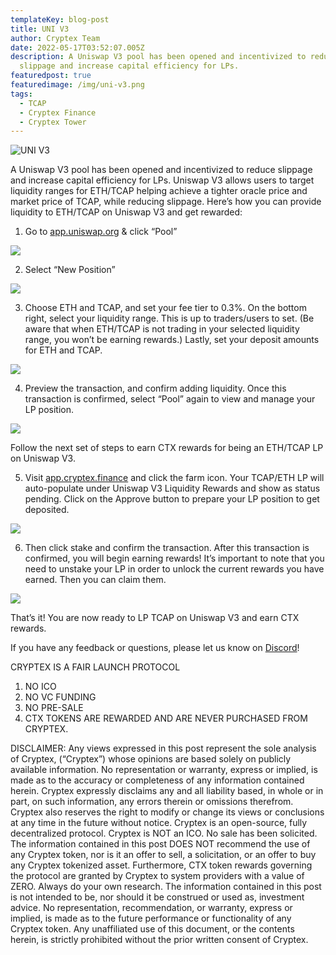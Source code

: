 ```yaml
---
templateKey: blog-post
title: UNI V3
author: Cryptex Team
date: 2022-05-17T03:52:07.005Z
description: A Uniswap V3 pool has been opened and incentivized to reduce
  slippage and increase capital efficiency for LPs.
featuredpost: true
featuredimage: /img/uni-v3.png
tags:
  - TCAP
  - Cryptex Finance
  - Cryptex Tower
---
```

![UNI V3](/img/uni-v3.jfif "UNI V3")

A Uniswap V3 pool has been opened and incentivized to reduce slippage and increase capital efficiency for LPs. Uniswap V3 allows users to target liquidity ranges for ETH/TCAP helping achieve a tighter oracle price and market price of TCAP, while reducing slippage. Here’s how you can provide liquidity to ETH/TCAP on Uniswap V3 and get rewarded:

1. Go to [app.uniswap.org](http://app.uniswap.org) & click “Pool”

![](/img/u1.png)

2. Select “New Position”

![](/img/u2.png)

3. Choose ETH and TCAP, and set your fee tier to 0.3%. On the bottom right, select your liquidity range. This is up to traders/users to set. (Be aware that when ETH/TCAP is not trading in your selected liquidity range, you won’t be earning rewards.) Lastly, set your deposit amounts for ETH and TCAP.

![](/img/u3.png)

4. Preview the transaction, and confirm adding liquidity. Once this transaction is confirmed, select “Pool” again to view and manage your LP position.

![](/img/u4.png)

Follow the next set of steps to earn CTX rewards for being an ETH/TCAP LP on Uniswap V3.

5. Visit [app.cryptex.finance](http://app.cryptex.finance) and click the farm icon. Your TCAP/ETH LP will auto-populate under Uniswap V3 Liquidity Rewards and show as status pending. Click on the Approve button to prepare your LP position to get deposited.

![](/img/u5.png)

6. Then click stake and confirm the transaction. After this transaction is confirmed, you will begin earning rewards! It’s important to note that you need to unstake your LP in order to unlock the current rewards you have earned. Then you can claim them.

![](/img/u6.png)

That’s it! You are now ready to LP TCAP on Uniswap V3 and earn CTX rewards.

If you have any feedback or questions, please let us know on [Discord](discord.gg/cryptex)!

CRYPTEX IS A FAIR LAUNCH PROTOCOL

1. NO ICO
2. NO VC FUNDING
3. NO PRE-SALE
4. CTX TOKENS ARE REWARDED AND ARE NEVER PURCHASED FROM CRYPTEX.

DISCLAIMER: Any views expressed in this post represent the sole analysis of Cryptex, (“Cryptex”) whose opinions are based solely on publicly available information. No representation or warranty, express or implied, is made as to the accuracy or completeness of any information contained herein. Cryptex expressly disclaims any and all liability based, in whole or in part, on such information, any errors therein or omissions therefrom. Cryptex also reserves the right to modify or change its views or conclusions at any time in the future without notice. Cryptex is an open-source, fully decentralized protocol. Cryptex is NOT an ICO. No sale has been solicited. The information contained in this post DOES NOT recommend the use of any Cryptex token, nor is it an offer to sell, a solicitation, or an offer to buy any Cryptex tokenized asset. Furthermore, CTX token rewards governing the protocol are granted by Cryptex to system providers with a value of ZERO. Always do your own research. The information contained in this post is not intended to be, nor should it be construed or used as, investment advice. No representation, recommendation, or warranty, express or implied, is made as to the future performance or functionality of any Cryptex token. Any unaffiliated use of this document, or the contents herein, is strictly prohibited without the prior written consent of Cryptex.